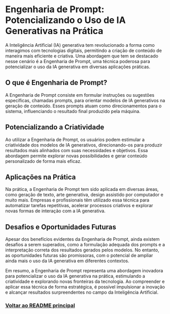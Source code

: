 # Engenharia de Prompt: Potencializando o Uso de IA Generativas na Prática

A Inteligência Artificial (IA) generativa tem revolucionado a forma como interagimos com tecnologias digitais, permitindo a criação de conteúdo de maneira mais eficiente e criativa. Uma abordagem que tem se destacado nesse cenário é a Engenharia de Prompt, uma técnica poderosa para potencializar o uso da IA generativa em diversas aplicações práticas.

## O que é Engenharia de Prompt?

A Engenharia de Prompt consiste em formular instruções ou sugestões específicas, chamadas prompts, para orientar modelos de IA generativos na geração de conteúdo. Esses prompts atuam como direcionamentos para o sistema, influenciando o resultado final produzido pela máquina.

## Potencializando a Criatividade

Ao utilizar a Engenharia de Prompt, os usuários podem estimular a criatividade dos modelos de IA generativos, direcionando-os para produzir resultados mais alinhados com suas necessidades e objetivos. Essa abordagem permite explorar novas possibilidades e gerar conteúdo personalizado de forma mais eficaz.

## Aplicações na Prática

Na prática, a Engenharia de Prompt tem sido aplicada em diversas áreas, como geração de texto, arte generativa, design assistido por computador e muito mais. Empresas e profissionais têm utilizado essa técnica para automatizar tarefas repetitivas, acelerar processos criativos e explorar novas formas de interação com a IA generativa.

## Desafios e Oportunidades Futuras

Apesar dos benefícios evidentes da Engenharia de Prompt, ainda existem desafios a serem superados, como a formulação adequada dos prompts e a interpretação correta dos resultados gerados pelos modelos. No entanto, as oportunidades futuras são promissoras, com o potencial de ampliar ainda mais o uso da IA generativa em diferentes contextos.

Em resumo, a Engenharia de Prompt representa uma abordagem inovadora para potencializar o uso da IA generativa na prática, estimulando a criatividade e explorando novas fronteiras da tecnologia. Ao compreender e aplicar essa técnica de forma estratégica, é possível impulsionar a inovação e alcançar resultados surpreendentes no campo da Inteligência Artificial.

### [Voltar ao README principal](../README.md)
